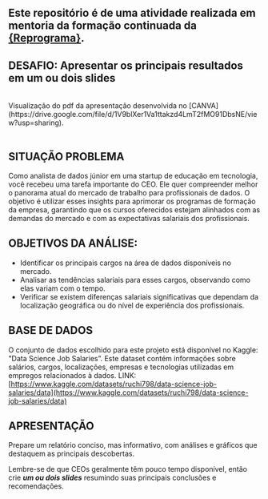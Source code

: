 ## Este repositório é de uma atividade realizada em mentoria da formação continuada da [{Reprograma}](https://www.reprograma.com.br/).

## DESAFIO: Apresentar os principais resultados em um ou dois slides

<br>
Visualização do pdf da apresentação desenvolvida no [CANVA](https://drive.google.com/file/d/1V9blXer1Va1ttakzd4LmT2fMO91DbsNE/view?usp=sharing).

<br>
<br>

## SITUAÇÃO PROBLEMA

Como analista de dados júnior em uma startup de educação em tecnologia, você recebeu uma tarefa importante do CEO. Ele quer compreender melhor o panorama atual do mercado de trabalho para profissionais de dados. O objetivo é utilizar esses insights para aprimorar os programas de formação da empresa, garantindo que os cursos oferecidos estejam alinhados com as demandas do mercado e com as expectativas salariais dos profissionais.

## OBJETIVOS DA ANÁLISE:

- Identificar os principais cargos na área de dados disponíveis no mercado.
- Analisar as tendências salariais para esses cargos, observando como elas variam com o tempo.
- Verificar se existem diferenças salariais significativas que dependam da localização geográfica ou do nível de experiência dos profissionais.

## BASE DE DADOS 

O conjunto de dados escolhido para este projeto está disponível no Kaggle: "Data Science Job Salaries”. Este dataset contém informações sobre salários, cargos, localizações, empresas e tecnologias utilizadas em empregos relacionados à dados. LINK: [https://www.kaggle.com/datasets/ruchi798/data-science-job-salaries/data](https://www.kaggle.com/datasets/ruchi798/data-science-job-salaries/data)

## APRESENTAÇÃO

Prepare um relatório conciso, mas informativo, com análises e gráficos que destaquem as principais descobertas.

Lembre-se de que CEOs geralmente têm pouco tempo disponível, então crie ***_um ou dois slides_*** resumindo suas principais conclusões e recomendações.

<br>


